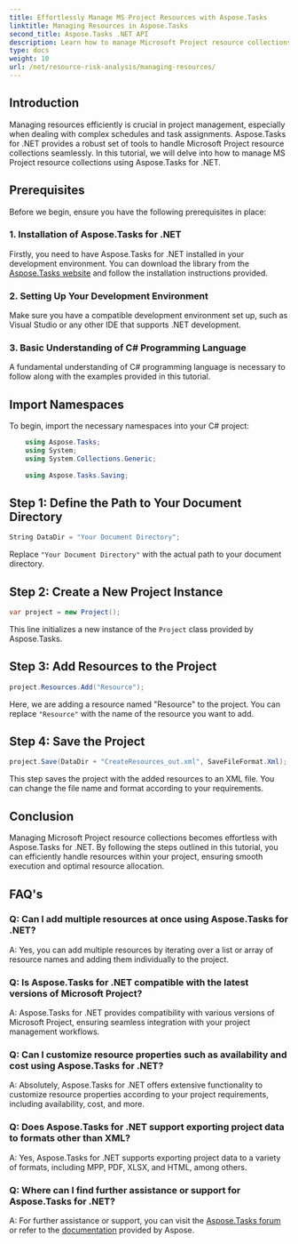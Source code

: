 ```yaml
---
title: Effortlessly Manage MS Project Resources with Aspose.Tasks
linktitle: Managing Resources in Aspose.Tasks
second_title: Aspose.Tasks .NET API
description: Learn how to manage Microsoft Project resource collections effortlessly using Aspose.Tasks for .NET. Boost productivity and streamline project workflows.
type: docs
weight: 10
url: /net/resource-risk-analysis/managing-resources/
---
```

## Introduction
Managing resources efficiently is crucial in project management, especially when dealing with complex schedules and task assignments. Aspose.Tasks for .NET provides a robust set of tools to handle Microsoft Project resource collections seamlessly. In this tutorial, we will delve into how to manage MS Project resource collections using Aspose.Tasks for .NET.
## Prerequisites
Before we begin, ensure you have the following prerequisites in place:
### 1. Installation of Aspose.Tasks for .NET
Firstly, you need to have Aspose.Tasks for .NET installed in your development environment. You can download the library from the [Aspose.Tasks website](https://releases.aspose.com/tasks/net/) and follow the installation instructions provided.
### 2. Setting Up Your Development Environment
Make sure you have a compatible development environment set up, such as Visual Studio or any other IDE that supports .NET development.
### 3. Basic Understanding of C# Programming Language
A fundamental understanding of C# programming language is necessary to follow along with the examples provided in this tutorial.

## Import Namespaces
To begin, import the necessary namespaces into your C# project:
```csharp
    using Aspose.Tasks;
    using System;
    using System.Collections.Generic;
    
    using Aspose.Tasks.Saving;
```

## Step 1: Define the Path to Your Document Directory
```csharp
String DataDir = "Your Document Directory";
```
Replace `"Your Document Directory"` with the actual path to your document directory.
## Step 2: Create a New Project Instance
```csharp
var project = new Project();
```
This line initializes a new instance of the `Project` class provided by Aspose.Tasks.
## Step 3: Add Resources to the Project
```csharp
project.Resources.Add("Resource");
```
Here, we are adding a resource named "Resource" to the project. You can replace `"Resource"` with the name of the resource you want to add.
## Step 4: Save the Project
```csharp
project.Save(DataDir + "CreateResources_out.xml", SaveFileFormat.Xml);
```
This step saves the project with the added resources to an XML file. You can change the file name and format according to your requirements.

## Conclusion
Managing Microsoft Project resource collections becomes effortless with Aspose.Tasks for .NET. By following the steps outlined in this tutorial, you can efficiently handle resources within your project, ensuring smooth execution and optimal resource allocation.
## FAQ's
### Q: Can I add multiple resources at once using Aspose.Tasks for .NET?
A: Yes, you can add multiple resources by iterating over a list or array of resource names and adding them individually to the project.
### Q: Is Aspose.Tasks for .NET compatible with the latest versions of Microsoft Project?
A: Aspose.Tasks for .NET provides compatibility with various versions of Microsoft Project, ensuring seamless integration with your project management workflows.
### Q: Can I customize resource properties such as availability and cost using Aspose.Tasks for .NET?
A: Absolutely, Aspose.Tasks for .NET offers extensive functionality to customize resource properties according to your project requirements, including availability, cost, and more.
### Q: Does Aspose.Tasks for .NET support exporting project data to formats other than XML?
A: Yes, Aspose.Tasks for .NET supports exporting project data to a variety of formats, including MPP, PDF, XLSX, and HTML, among others.
### Q: Where can I find further assistance or support for Aspose.Tasks for .NET?
A: For further assistance or support, you can visit the [Aspose.Tasks forum](https://forum.aspose.com/c/tasks/15) or refer to the [documentation](https://reference.aspose.com/tasks/net/) provided by Aspose.
